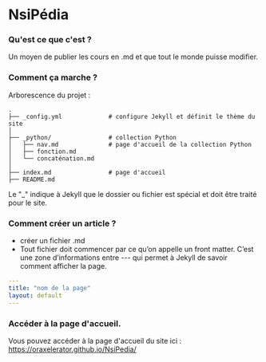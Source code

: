# NsiPédia

### Qu'est ce que c'est ?
Un moyen de publier les cours en .md et que tout le monde puisse modifier.

### Comment ça marche ?

 Arborescence du projet : 

```text
.
├── _config.yml             # configure Jekyll et définit le thème du site
│
├── _python/                # collection Python
│   ├── nav.md              # page d'accueil de la collection Python
│   ├── fonction.md
│   └── concaténation.md
│
├── index.md                # page d'accueil 
├── README.md
````
Le "_" indique à Jekyll que le dossier ou fichier est spécial et doit être traité pour le site.

### Comment créer un article ?

* créer un fichier .md 
* Tout fichier doit commencer par ce qu’on appelle un front matter.
C’est une zone d’informations entre --- qui permet à Jekyll de savoir comment afficher la page.

```yaml
---
title: "nom de la page"
layout: default
---
```


### Accéder à la page d'accueil.

Vous pouvez accéder à la page d'accueil du site ici :  
https://oraxelerator.github.io/NsiPedia/
